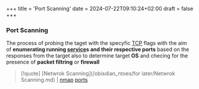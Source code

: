 +++
title = 'Port Scanning'
date = 2024-07-22T09:10:24+02:00
draft = false
+++

### Port Scanning 
The process of probing the taget with the specyfic [TCP](/Network/Ref_OSI/TCP.md) flags with the aim of **enumerating running [service](/Linux/service.md)s and their respective ports** based on the responses from the target also to determine target **OS** and checing for the presence of **packet filtring** or **firewall**  

>[!quote] [Netwrok Scanning](/obisdian_ntoes/for later/Netwrok Scanning.md) | [nmap](/Linux/nmap.md) [ports](/ports/ports.md)